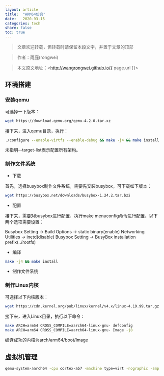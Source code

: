 ```yaml
---
layout: article
title:  "ARM64仿真"
date:   2020-03-15
categories: tech
share: false
toc: true
---
```


> 文章欢迎转载，但转载时请保留本段文字，并置于文章的顶部

> 作者：雨庭(rongwei)

> 本文原文地址：<http://wangrongwei.github.io{{ page.url }}>

## 环境搭建

### 安装qemu

可选择一下版本：

```bash
wget https://download.qemu.org/qemu-4.2.0.tar.xz
```

接下来，进入qemu目录，执行：

```bash
./configure --enable-virtfs --enable-debug && make -j4 && make install
```

未指明--target-list表示配置所有架构。


### 制作文件系统

- 下载

首先，选择busybox制作文件系统，需要先安装busybox，可下载如下版本：

```bash
wget https://busybox.net/downloads/busybox-1.24.2.tar.bz2
```

- 配置

接下来，需要对busybox进行配置，执行make menuconfig命令进行配置，以下两个选项需要设置：

Busybox Setting -> Build Options -> static binary(enable)
Networking Utilities -> inetd(disable)
Busybox Setting -> BusyBox installation prefix(../rootfs)

- 编译


```bash
make -j4 && make install


```

- 制作文件系统

### 制作Linux内核

可选择以下内核版本：

```bash
wget https://cdn.kernel.org/pub/linux/kernel/v4.x/linux-4.19.99.tar.gz
```

接下来，进入Linux目录，执行以下命令：

```bash
make ARCH=arm64 CROSS_COMPILE=aarch64-linux-gnu- defconfig
make ARCH=arm64 CROSS_COMPILE=aarch64-linux-gnu- Image -j8
```

编译成功的内核为arch/arm64/boot/Image

## 虚拟机管理

```bash
qemu-system-aarch64 -cpu cortex-a57 -machine type=virt -nographic -smp 1 -m 512 -kernel Image -append "rdinit=/linuxrc console=ttyAMA0" -initrd rootfs.cpio.gz -device virtio-scsi-device
```

